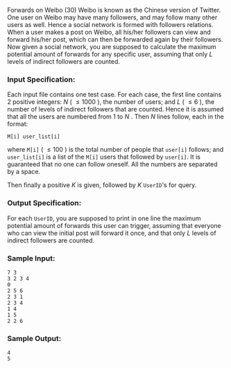 Forwards on Weibo (30)
Weibo is known as the Chinese version of Twitter. One user on Weibo may have
many followers, and may follow many other users as well. Hence a social
network is formed with followers relations. When a user makes a post on Weibo,
all his/her followers can view and forward his/her post, which can then be
forwarded again by their followers. Now given a social network, you are
supposed to calculate the maximum potential amount of forwards for any
specific user, assuming that only $L$ levels of indirect followers are
counted.

### Input Specification:

Each input file contains one test case. For each case, the first line contains
2 positive integers: $N$ ( $\le 1000$ ), the number of users; and $L$ ( $\le
6$ ), the number of levels of indirect followers that are counted. Hence it is
assumed that all the users are numbered from 1 to $N$ . Then $N$ lines follow,
each in the format:

    
    
    M[i] user_list[i]
    

where `M[i]` ( $\le 100$ ) is the total number of people that `user[i]`
follows; and `user_list[i]` is a list of the `M[i]` users that followed by
`user[i]`. It is guaranteed that no one can follow oneself. All the numbers
are separated by a space.

Then finally a positive $K$ is given, followed by $K$ `UserID`'s for query.

### Output Specification:

For each `UserID`, you are supposed to print in one line the maximum potential
amount of forwards this user can trigger, assuming that everyone who can view
the initial post will forward it once, and that only $L$ levels of indirect
followers are counted.

### Sample Input:

    
    
    7 3
    3 2 3 4
    0
    2 5 6
    2 3 1
    2 3 4
    1 4
    1 5
    2 2 6
    

### Sample Output:

    
    
    4
    5
    

